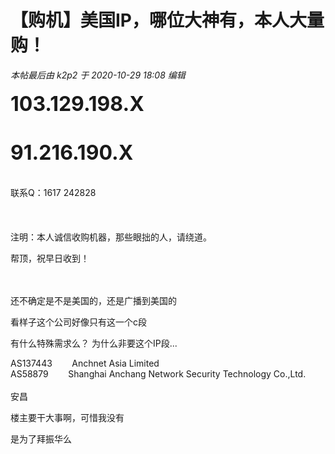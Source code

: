 # 【购机】美国IP，哪位大神有，本人大量购！


<i class="pstatus"> 本帖最后由 k2p2 于 2020-10-29 18:08 编辑 </i><br />
<br />
<strong><font size="6">103.129.198.X<br />
<br />
91.216.190.X</font></strong><br />
<br />
<br />
联系Q：1617 242828<br />
<br />
<br />
<br />
注明：本人诚信收购机器，那些眼拙的人，请绕道。

帮顶，祝早日收到！<br />
<br />
<img src="static/image/smiley/default/time.gif" smilieid="15" border="0" alt="" /><img src="static/image/smiley/default/time.gif" smilieid="15" border="0" alt="" /><img src="static/image/smiley/default/time.gif" smilieid="15" border="0" alt="" />

<img src="static/image/smiley/default/smile.gif" smilieid="1" border="0" alt="" /><img src="static/image/smiley/default/smile.gif" smilieid="1" border="0" alt="" /><br />
<br />
还不确定是不是美国的，还是广播到美国的

看样子这个公司好像只有这一个c段

有什么特殊需求么？ 为什么非要这个IP段...

AS137443&nbsp; &nbsp; &nbsp; &nbsp; Anchnet Asia Limited<br />
AS58879&nbsp; &nbsp; &nbsp; &nbsp; Shanghai Anchang Network Security Technology Co.,Ltd.<br />
<br />
安昌

楼主要干大事啊，可惜我没有

是为了拜振华么
